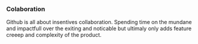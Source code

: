 
### Colaboration
Github is all about insentives collaboration. Spending time on the mundane and impactfull over the exiting and noticable but ultimaly only adds feature creeep and complexity of the product. 




